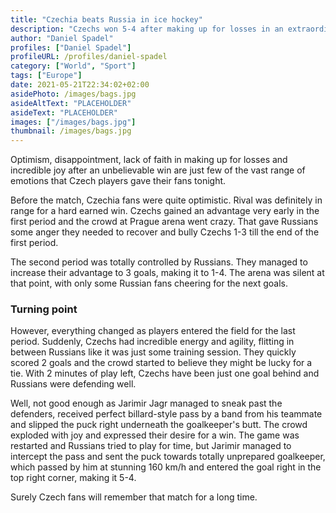 ```yaml
---
title: "Czechia beats Russia in ice hockey"
description: "Czechs won 5-4 after making up for losses in an extraordinary third period."
author: "Daniel Spadel"
profiles: ["Daniel Spadel"]
profileURL: /profiles/daniel-spadel
category: ["World", "Sport"]
tags: ["Europe"]
date: 2021-05-21T22:34:02+02:00
asidePhoto: /images/bags.jpg
asideAltText: "PLACEHOLDER"
asideText: "PLACEHOLDER"
images: ["/images/bags.jpg"]
thumbnail: /images/bags.jpg
---
```


Optimism, disappointment, lack of faith in making up for losses and incredible joy after an unbelievable win are just few of the vast range of emotions that Czech players gave their fans tonight.

Before the match, Czechia fans were quite optimistic. Rival was definitely in range for a hard earned win. Czechs gained an advantage very early in the first period and the crowd at Prague arena went crazy. That gave Russians some anger they needed to recover and bully Czechs 1-3 till the end of the first period.

The second period was totally controlled by Russians. They managed to increase their advantage to 3 goals, making it to 1-4. The arena was silent at that point, with only some Russian fans cheering for the next goals.

### Turning point

However, everything changed as players entered the field for the last period. Suddenly, Czechs had incredible energy and agility, flitting in between Russians like it was just some training session. They quickly scored 2 goals and the crowd started to believe they might be lucky for a tie. With 2 minutes of play left, Czechs have been just one goal behind and Russians were defending well.

Well, not good enough as Jarimir Jagr managed to sneak past the defenders, received perfect billard-style pass by a band from his teammate and slipped the puck right underneath the goalkeeper's butt. The crowd exploded with joy and expressed their desire for a win. The game was restarted and Russians tried to play for time, but Jarimir managed to intercept the pass and sent the puck towards totally unprepared goalkeeper, which passed by him at stunning 160 km/h and entered the goal right in the top right corner, making it 5-4.

Surely Czech fans will remember that match for a long time.
